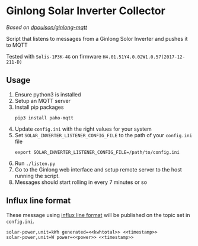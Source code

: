 # Ginlong Solar Inverter Collector

_Based on [dpoulson/ginlong-mqtt](https://github.com/dpoulson/ginlong-mqtt)_

Script that listens to messages from a Ginlong Solor Inverter and pushes it to MQTT

Tested with `Solis-1P3K-4G` on firmware `H4.01.51Y4.0.02W1.0.57(2017-12-211-D)`

## Usage
1. Ensure python3 is installed
1. Setup an MQTT server
1. Install pip packages
    ```
    pip3 install paho-mqtt
    ```
1. Update `config.ini` with the right values for your system
1. Set `SOLAR_INVERTER_LISTENER_CONFIG_FILE` to the path of your `config.ini` file
    ```
    export SOLAR_INVERTER_LISTENER_CONFIG_FILE=/path/to/config.ini
    ```
1. Run `./listen.py`
1. Go to the Ginlong web interface and setup remote server to the host running the script.
1. Messages should start rolling in every 7 minutes or so

## Influx line format
These message using [influx line format](https://docs.influxdata.com/influxdb/v1.7/write_protocols/line_protocol_tutorial/) will be published on the topic set in `config.ini`. 
```
solar-power,unit=kWh generated=<<kwhtotal>> <<timestamp>>
solar-power,unit=W power=<<power>> <<timestamp>>
```